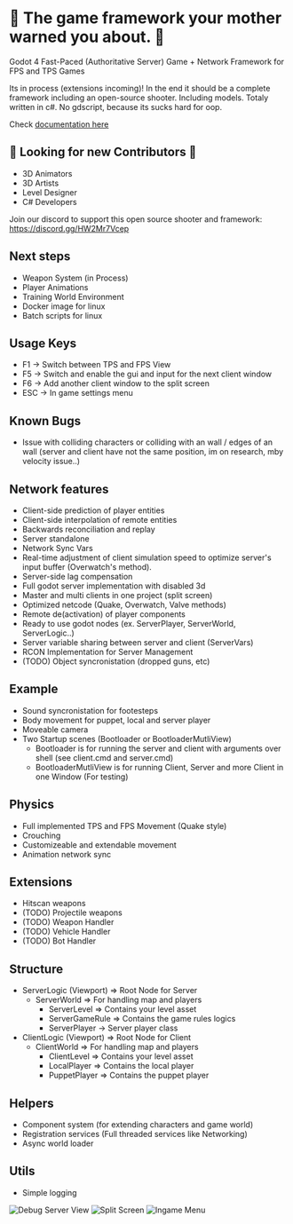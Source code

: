 # 🤩 The game framework your mother warned you about. 🤩

Godot 4 Fast-Paced (Authoritative Server) Game + Network Framework for FPS and TPS Games

Its in process (extensions incoming)!
In the end it should be a complete framework including an open-source shooter. Including models.
Totaly written in c#. No gdscript, because its sucks hard for oop.

Check [documentation here](Docs/Manual/Framework.md)

## 🥰 Looking for new Contributors 🥰
- 3D Animators
- 3D Artists
- Level Designer
- C# Developers

Join our discord to support this open source shooter and framework:
https://discord.gg/HW2Mr7Vcep

## Next steps
- Weapon System (in Process)
- Player Animations
- Training World Environment
- Docker image for linux
- Batch scripts for linux

## Usage Keys
- F1 -> Switch between TPS and FPS View
- F5 -> Switch and enable the gui and input for the next client window
- F6 -> Add another client window to the split screen
- ESC -> In game settings menu

## Known Bugs
- Issue with colliding characters or colliding with an wall / edges of an wall (server and client have not the same position, im on research, mby velocity issue..)

## Network features
- Client-side prediction of player entities
- Client-side interpolation of remote entities
- Backwards reconciliation and replay
- Server standalone
- Network Sync Vars
- Real-time adjustment of client simulation speed to optimize server's input buffer (Overwatch's method).
- Server-side lag compensation
- Full godot server implementation with disabled 3d
- Master and multi clients in one project (split screen)
- Optimized netcode (Quake, Overwatch, Valve methods)
- Remote de(activation) of player components
- Ready to use godot nodes (ex.  ServerPlayer,  ServerWorld, ServerLogic..)
- Server variable sharing between server and client (ServerVars)
- RCON Implementation for Server Management
- (TODO) Object syncronistation (dropped guns, etc)

## Example
-  Sound syncronistation for footesteps
-  Body movement for puppet, local and server player
-  Moveable camera
-  Two Startup scenes (Bootloader or BootloaderMutliView)
   - Bootloader is for running the server and client with arguments over shell (see client.cmd and server.cmd)
   - BootloaderMutliView is for running Client, Server and more Client in one Window (For testing)

## Physics
- Full implemented TPS and FPS Movement (Quake style)
- Crouching
- Customizeable and extendable movement
- Animation network sync

## Extensions
- Hitscan weapons
- (TODO) Projectile weapons
- (TODO) Weapon Handler
- (TODO) Vehicle Handler
- (TODO) Bot Handler 

## Structure
- ServerLogic (Viewport) => Root Node for Server
   - ServerWorld => For handling map and players
      - ServerLevel => Contains your level asset
      - ServerGameRule => Contains the game rules logics
      - ServerPlayer -> Server player class
- ClientLogic (Viewport) => Root Node for Client
   - ClientWorld => For handling map and players
      - ClientLevel => Contains your level asset
      - LocalPlayer => Contains the local player
      - PuppetPlayer => Contains the puppet player

## Helpers
- Component system (for extending characters and game world)
- Registration services (Full threaded services like Networking)
- Async world loader

## Utils
- Simple logging


![Debug Server View](Docs/Screenshots/DebugServerPosition.jpg "Debug Server View")
![Split Screen](Docs/Screenshots/SplitScreen.jpg "Split Screen")
![Ingame Menu](Docs/Screenshots/IngameMenu.jpg "Ingame Menu")
